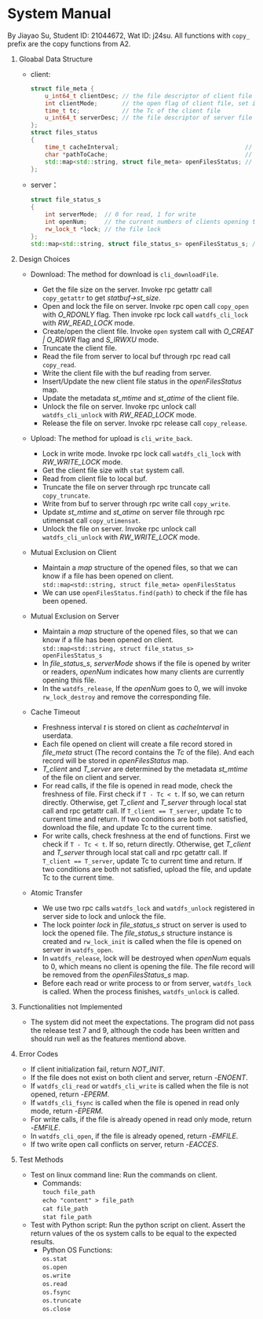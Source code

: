 # System Manual
By Jiayao Su, Student ID: 21044672, Wat ID: j24su.
All functions with `copy_` prefix are the copy functions from A2.

1. Gloabal Data Structure
   - client:
        ```c++
        struct file_meta {
            u_int64_t clientDesc; // the file descriptor of client file
	        int clientMode;		  // the open flag of client file, set in watdfs_cli_open
	        time_t tc;			  // the Tc of the client file
	        u_int64_t serverDesc; // the file descriptor of server file
        };
        struct files_status
        {
	        time_t cacheInterval;									 // the cache interval
	        char *pathToCache;										 // the path of cache folder
	        std::map<std::string, struct file_meta> openFilesStatus; // maintain all opened file status on client
        };
        ```
   - server：
        ```c++
        struct file_status_s
        {
	        int serverMode;	 // 0 for read, 1 for write
	        int openNum;	 // the current numbers of clients opening the file
	        rw_lock_t *lock; // the file lock
        };
        std::map<std::string, struct file_status_s> openFilesStatus_s; // maintain all opened file status on server
        ```
2. Design Choices
   - Download: The method for download is `cli_downloadFile`.
     - Get the file size on the server. Invoke rpc getattr call `copy_getattr` to get *statbuf->st_size*.
     - Open and lock the file on server. Invoke rpc open call `copy_open` with *O_RDONLY* flag. Then invoke rpc lock call `watdfs_cli_lock` with *RW_READ_LOCK* mode.
     - Create/open the client file. Invoke `open` system call with *O_CREAT | O_RDWR* flag and *S_IRWXU* mode.
     - Truncate the client file.
     - Read the file from server to local buf through rpc read call `copy_read`.
     - Write the client file with the buf reading from server.
     - Insert/Update the new client file status in the *openFilesStatus* map.
     - Update the metadata *st_mtime* and *st_atime* of the client file.
     - Unlock the file on server. Invoke rpc unlock call `watdfs_cli_unlock` with *RW_READ_LOCK* mode.
     - Release the file on server. Invoke rpc release call `copy_release`.
     
   - Upload: The method for upload is `cli_write_back`.
     - Lock in write mode. Invoke rpc lock call `watdfs_cli_lock` with *RW_WRITE_LOCK* mode.
     - Get the client file size with `stat` system call.
     - Read from client file to local buf.
     - Truncate the file on server through rpc truncate call `copy_truncate`.
     - Write from buf to server through rpc write call `copy_write`.
     - Update *st_mtime* and *st_atime* on server file through rpc utimensat call `copy_utimensat`.
     - Unlock the file on server. Invoke rpc unlock call `watdfs_cli_unlock` with *RW_WRITE_LOCK* mode.

   - Mutual Exclusion on Client
     - Maintain a *map* structure of the opened files, so that we can know if a file has been opened on client. <br>`std::map<std::string, struct file_meta> openFilesStatus`
     - We can use `openFilesStatus.find(path)` to check if the file has been opened.

   - Mutual Exclusion on Server
     - Maintain a *map* structure of the opened files, so that we can know if a file has been opened on client. <br>`std::map<std::string, struct file_status_s> openFilesStatus_s`
     - In *file_status_s*, *serverMode* shows if the file is opened by writer or readers, *openNum* indicates how many clients are currently opening this file.
     - In the `watdfs_release`, If the *openNum* goes to 0, we will invoke `rw_lock_destroy` and remove the corresponding file.

   - Cache Timeout
     - Freshness interval *t* is stored on client as *cacheInterval* in userdata.
     - Each file opened on client will create a file record stored in *file_meta* struct (The record contains the *Tc* of the file). And each record will be stored in *openFilesStatus* map.
     - *T_client* and *T_server* are determined by the metadata *st_mtime* of the file on client and server.
     - For read calls, if the file is opened in read mode, check the freshness of file. First check if `T - Tc < t`. If so, we can return directly. Otherwise, get *T_client* and *T_server* through local stat call and rpc getattr call. If `T_client == T_server`, update Tc to current time and return. If two conditions are both not satisfied, download the file, and update Tc to the current time.
     - For write calls, check freshness at the end of functions. First we check if `T - Tc < t`. If so, return directly. Otherwise, get *T_client* and *T_server* through local stat call and rpc getattr call. If `T_client == T_server`, update Tc to current time and return. If two conditions are both not satisfied, upload the file, and update Tc to the current time.
    
   - Atomic Transfer
     - We use two rpc calls `watdfs_lock` and `watdfs_unlock` registered in server side to lock and unlock the file.
     - The lock pointer *lock* in *file_status_s* struct on server is used to lock the opened file. The *file_status_s* structure instance is created and `rw_lock_init` is called when the file is opened on server in `watdfs_open`.
     - In `watdfs_release`, lock will be destroyed when *openNum* equals to 0, which means no client is opening the file. The file record will be removed from the *openFilesStatus_s* map.
     - Before each read or write process to or from server, `watdfs_lock` is called. When the process finishes, `watdfs_unlock` is called.

3. Functionalities not Implemented
   - The system did not meet the expectations. The program did not pass the release test 7 and 9, although the code has been written and should run well as the features mentiond above.

4. Error Codes
   - If client initialization fail, return *NOT_INIT*.
   - If the file does not exist on both client and server, return -*ENOENT*.
   - If `watdfs_cli_read` or `watdfs_cli_write` is called when the file is not opened, return -*EPERM*.
   - If `watdfs_cli_fsync` is called when the file is opened in read only mode, return -*EPERM*.
   - For write calls, if the file is already opened in read only mode, return -*EMFILE*.
   - In `watdfs_cli_open`, if the file is already opened, return -*EMFILE*.
   - If two write open call conflicts on server, return -*EACCES*.

5. Test Methods
   - Test on linux command line: Run the commands on client.
     - Commands: <br>`touch file_path`<br> `echo "content" > file_path`<br> `cat file_path`<br> `stat file_path`
   - Test with Python script: Run the python script on client. Assert the return values of the os system calls to be equal to the expected results.
     - Python OS Functions: <br>`os.stat`<br>`os.open`<br>`os.write`<br>`os.read`<br>`os.fsync`<br>`os.truncate`<br>`os.close`